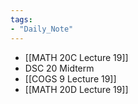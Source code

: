 ```yaml
---
tags:
- "Daily_Note"
---
```

- [[MATH 20C Lecture 19]]  
- DSC 20 Midterm  
- [[COGS 9 Lecture 19]]  
- [[MATH 20D Lecture 19]]  
